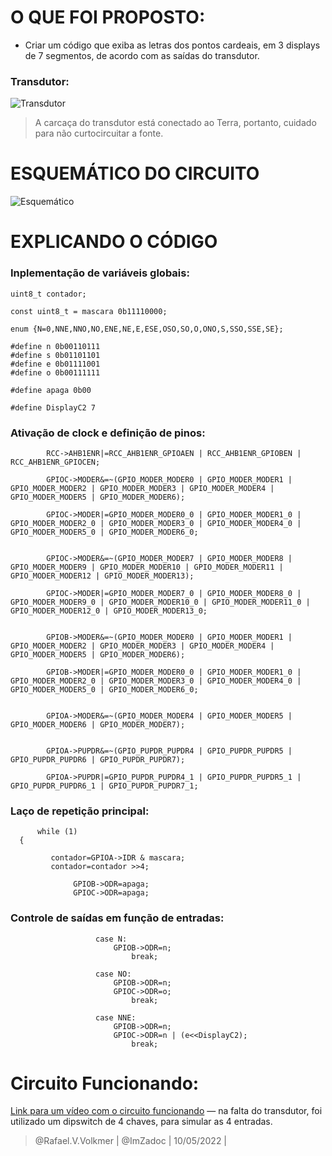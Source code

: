 # O QUE FOI PROPOSTO:
- Criar um código que exiba as letras dos pontos cardeais, em 3 displays de 7 segmentos, de acordo com as saídas do transdutor.

### Transdutor:
![Transdutor](https://i.imgur.com/MxGbQ1l.png)
> A carcaça do transdutor está conectado ao Terra, portanto, cuidado para não curtocircuitar a fonte.
# ESQUEMÁTICO DO CIRCUITO
![Esquemático](https://i.imgur.com/UaYZl3P.png)
# EXPLICANDO O CÓDIGO

### Inplementação de variáveis globais:
```
uint8_t contador;
```
```
const uint8_t = mascara 0b11110000;
```
```
enum {N=0,NNE,NNO,NO,ENE,NE,E,ESE,OSO,SO,O,ONO,S,SSO,SSE,SE};
```
```
#define n 0b00110111
#define s 0b01101101
#define e 0b01111001
#define o 0b00111111

#define apaga 0b00
```
```
#define DisplayC2 7
```
### Ativação de clock e definição de pinos:
```
		RCC->AHB1ENR|=RCC_AHB1ENR_GPIOAEN | RCC_AHB1ENR_GPIOBEN | RCC_AHB1ENR_GPIOCEN;
```
```
		GPIOC->MODER&=~(GPIO_MODER_MODER0 | GPIO_MODER_MODER1 | GPIO_MODER_MODER2 | GPIO_MODER_MODER3 | GPIO_MODER_MODER4 | GPIO_MODER_MODER5 | GPIO_MODER_MODER6);

		GPIOC->MODER|=GPIO_MODER_MODER0_0 | GPIO_MODER_MODER1_0 | GPIO_MODER_MODER2_0 | GPIO_MODER_MODER3_0 | GPIO_MODER_MODER4_0 | GPIO_MODER_MODER5_0 | GPIO_MODER_MODER6_0;
```
```

		GPIOC->MODER&=~(GPIO_MODER_MODER7 | GPIO_MODER_MODER8 | GPIO_MODER_MODER9 | GPIO_MODER_MODER10 | GPIO_MODER_MODER11 | GPIO_MODER_MODER12 | GPIO_MODER_MODER13);
	
		GPIOC->MODER|=GPIO_MODER_MODER7_0 | GPIO_MODER_MODER8_0 | GPIO_MODER_MODER9_0 | GPIO_MODER_MODER10_0 | GPIO_MODER_MODER11_0 | GPIO_MODER_MODER12_0 | GPIO_MODER_MODER13_0;
```
```
		
		GPIOB->MODER&=~(GPIO_MODER_MODER0 | GPIO_MODER_MODER1 | GPIO_MODER_MODER2 | GPIO_MODER_MODER3 | GPIO_MODER_MODER4 | GPIO_MODER_MODER5 | GPIO_MODER_MODER6);
		
		GPIOB->MODER|=GPIO_MODER_MODER0_0 | GPIO_MODER_MODER1_0 | GPIO_MODER_MODER2_0 | GPIO_MODER_MODER3_0 | GPIO_MODER_MODER4_0 | GPIO_MODER_MODER5_0 | GPIO_MODER_MODER6_0;
```
```
		
		GPIOA->MODER&=~(GPIO_MODER_MODER4 | GPIO_MODER_MODER5 | GPIO_MODER_MODER6 | GPIO_MODER_MODER7);
```
```
		
		GPIOA->PUPDR&=~(GPIO_PUPDR_PUPDR4 | GPIO_PUPDR_PUPDR5 | GPIO_PUPDR_PUPDR6 | GPIO_PUPDR_PUPDR7);
		
		GPIOA->PUPDR|=GPIO_PUPDR_PUPDR4_1 | GPIO_PUPDR_PUPDR5_1 | GPIO_PUPDR_PUPDR6_1 | GPIO_PUPDR_PUPDR7_1;
```
### Laço de repetição principal:
```
  	  while (1)
  {

  		 contador=GPIOA->IDR & mascara;
  		 contador=contador >>4;
```
```
  		  	  GPIOB->ODR=apaga;
  		  	  GPIOC->ODR=apaga;
```
### Controle de saídas em função de entradas:
```
   	   	   	   	   case N:
   	   	   	   		   GPIOB->ODR=n;
   	   	   	   		   	   break;
```

```
   	   	   	   	   case NO:
   	   	   	   		   GPIOB->ODR=n;
   	   	   	   		   GPIOC->ODR=o;
   	   	   	   		   	   break;	   	   	   
```

```
   	   	   	   	   case NNE:
   	   	   	   		   GPIOB->ODR=n;
   	   	   	   		   GPIOC->ODR=n | (e<<DisplayC2);
   	   	   	   		   	   break;
```

# Circuito Funcionando:
[Link para um vídeo com o circuito funcionando](https://youtu.be/4P4yPC849So) — na falta do transdutor, foi utilizado um dipswitch de 4 chaves, para simular as 4 entradas.



> @Rafael.V.Volkmer | @ImZadoc | 10/05/2022 |
